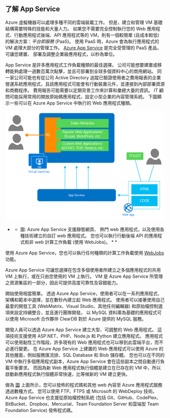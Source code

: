 <a name="tellmeas"></a>
## 了解 App Service

Azure 虛擬機器可以處理多種不同的雲端裝載工作。 但是，建立和管理 VM 基礎結構需要特殊的技能和大量人力。 如果您不需要完全控制執行您的 Web 應用程式、行動應用程式後端、API 應用程式等的 VM，則有一個較簡單 (且成本較低) 的解決方案：*平台即服務* (PaaS)。 使用 PaaS 時，Azure 會為執行應用程式的 VM 處理大部分的管理工作。 [Azure App Service](../article/app-service/app-service-value-prop-what-is.md) 是完全受管理的 PaaS 產品，可讓您建置、 部署及調整企業級應用程式，以秒為單位。

App Service 是許多應用程式工作負載種類的最佳選擇。 公司可能想要建置或移轉能夠處理一週數百萬次點擊，並且可部署到全球多個資料中心的商用網站。 同一家公司可能也有從公司 Active Directory 追蹤已驗證使用者之費用報表的企業營運系統應用程式，且該應用程式可能會有行動裝置元件，並連接到內部部署資源和商務程序。 費用報告可能需要以定期背景工作來計算和彙總大量的資訊。 IT 顧問可能採用常用的開放原始碼應用程式，設定小型企業的內容管理系統。 下圖顯示一些可以在 Azure App Service 中執行的 Web 應用程式種類。

<a name="appservice_diagram"></a>
![App Service 圖表](media/app-service-choose-me-content/diagram.png)

* * 圖: Azure App Service 支援靜態網頁、 熱門 web 應用程式，以及使用各種技術建立的自訂 web 應用程式。 您也可以執行行動後端 API 的應用程式和非 web 計算工作負載 (使用 WebJobs)。 * *

使用 Azure App Service，您也可以執行任何種類的計算工作負載使用 [WebJobs](../article/app-service-web/websites-webjobs-resources.md) 功能。

Azure App Service 可讓您選擇在包含多個使用者所建立之多個應用程式的共用 VM 上執行，或在只由您使用的 VM 上執行。 VM 是 Azure App Service 所管理之資源集區的一部分，因此可提供高度可靠性及容錯能力。

開始使用相當簡單。 透過 Azure App Service，使用者可以在一系列應用程式、架構和範本中選擇，並在數秒內建立起 Web 應用程式。 使用者可以接著使用自己最愛的開發工具 (WebMatrix、Visual Studio、其他任何編輯器) 和原始檔控制選項來設定持續整合，並且進行團隊開發。 以 MySQL 資料庫為基礎的應用程式可以使用 Microsoft 合作夥伴 ClearDB 對於 Azure 提供的 MySQL 服務。

開發人員可以透過 Azure App Service 建立大型、可調整的 Web 應用程式。 這項技術支援使用 ASP.NET、PHP、Node.js 和 Python 建立應用程式。 應用程式可以使用黏性工作階段，許多現有的 Web 應用程式也可以移到此雲端平台，而不必進行變更。 在 Azure App Service 上建置的 Web 應用程式可以使用 Azure 的其他層面，例如服務匯流排、SQL Database 和 Blob 儲存體。 您也可以在不同的 VM 中執行多個應用程式副本，Azure App Service 會在這些副本之間自動進行負載平衡要求。 而因為新 Web 應用程式執行個體是建立在已存在的 VM 中，所以啟動新應用程式執行個體非常快速，比等候新的 VM 建立更快。

做為 [圖](#appservice_diagram) 上面所示，您可以發佈的程式碼和其他 web 內容至 Azure 應用程式服務透過數種方式。 您可以使用 FTP、FTPS 或 Microsoft 的 WebDeploy 技術。 Azure App Service 也支援從原始檔控制系統 (包括 Git、GitHub、CodePlex、BitBucket、Dropbox、Mercurial、Team Foundation Server 和雲端型 Team Foundation Service) 發佈程式碼。





